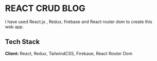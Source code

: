 # REACT CRUD BLOG

I have used React.js , Redux, firebase and React router dom to create this web app.

## Tech Stack

**Client:** React, Redux, TailwindCSS, Firebase, React Router Dom
